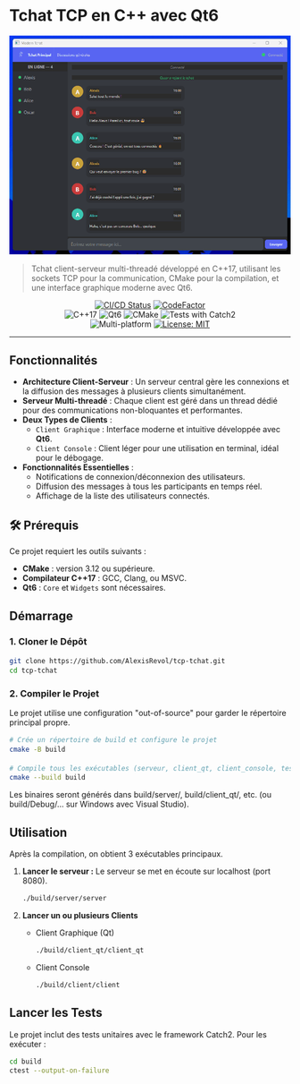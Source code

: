 # Tchat TCP en C++ avec Qt6

<!-- CORRECTION : J'ai mis à jour le texte alternatif de l'image pour qu'il corresponde au projet. -->
![Démonstration du Tchat TCP](https://raw.githubusercontent.com/AlexisRevol/tcp-tchat/main/.github/assets/demo_tchat.gif)

> Tchat client-serveur multi-threadé développé en C++17, utilisant les sockets TCP pour la communication, CMake pour la compilation, et une interface graphique moderne avec Qt6.

<p align="center">
  <!-- SUGGESTION : Les badges sont plus percutants quand ils sont groupés et centrés. -->
  <!-- Qualité & CI/CD -->
  <a href="https://github.com/AlexisRevol/tcp-tchat/actions/workflows/cpp-ci.yml"><img src="https://github.com/AlexisRevol/tcp-tchat/actions/workflows/cpp-ci.yml/badge.svg" alt="CI/CD Status"></a>
  <a href="https://www.codefactor.io/repository/github/alexisrevol/tcp-tchat"><img src="https://www.codefactor.io/repository/github/alexisrevol/tcp-tchat/badge" alt="CodeFactor"></a>
  <!-- Technologies -->
  <br />
  <img src="https://img.shields.io/badge/C%2B%2B-17-00599C.svg?logo=cplusplus" alt="C++17">
  <img src="https://img.shields.io/badge/Qt-6-41CD52.svg?logo=qt" alt="Qt6">
  <img src="https://img.shields.io/badge/CMake-3.12+-064F8C.svg?logo=cmake" alt="CMake">
  <img src="https://img.shields.io/badge/Tests-Catch2-9B499E.svg" alt="Tests with Catch2">
  <!-- Plateformes & Licence -->
  <br />
  <img src="https://img.shields.io/badge/Platform-Windows%20%7C%20Linux%20%7C%20macOS-lightgrey.svg" alt="Multi-platform">
  <a href="https://opensource.org/licenses/MIT"><img src="https://img.shields.io/badge/License-MIT-yellow.svg" alt="License: MIT"></a>
</p>

---

## Fonctionnalités

-   **Architecture Client-Serveur** : Un serveur central gère les connexions et la diffusion des messages à plusieurs clients simultanément.
-   **Serveur Multi-threadé** : Chaque client est géré dans un thread dédié pour des communications non-bloquantes et performantes.
-   **Deux Types de Clients** :
    -   `Client Graphique` : Interface moderne et intuitive développée avec **Qt6**.
    -   `Client Console` : Client léger pour une utilisation en terminal, idéal pour le débogage.
-   **Fonctionnalités Essentielles** :
    -   Notifications de connexion/déconnexion des utilisateurs.
    -   Diffusion des messages à tous les participants en temps réel.
    -   Affichage de la liste des utilisateurs connectés.

## 🛠️ Prérequis

Ce projet requiert les outils suivants :

-   **CMake** : version 3.12 ou supérieure.
-   **Compilateur C++17** : GCC, Clang, ou MSVC.
-   **Qt6** : `Core` et `Widgets` sont nécessaires.

## Démarrage

### 1. Cloner le Dépôt
```bash
git clone https://github.com/AlexisRevol/tcp-tchat.git
cd tcp-tchat
```

### 2. Compiler le Projet
Le projet utilise une configuration "out-of-source" pour garder le répertoire principal propre.
```bash
# Crée un répertoire de build et configure le projet
cmake -B build

# Compile tous les exécutables (serveur, client_qt, client_console, tests)
cmake --build build
```

Les binaires seront générés dans build/server/, build/client_qt/, etc. (ou build/Debug/... sur Windows avec Visual Studio).

## Utilisation

Après la compilation, on obtient 3 exécutables principaux.

1.  **Lancer le serveur :**
    Le serveur se met en écoute sur localhost (port 8080).
    ```bash
    ./build/server/server
    ```

2.  **Lancer un ou plusieurs Clients**
       - Client Graphique (Qt)
            ```bash
            ./build/client_qt/client_qt
            ```
       - Client Console
          ```bash
          ./build/client/client
          ```

## Lancer les Tests

Le projet inclut des tests unitaires avec le framework Catch2. Pour les exécuter :
```bash
cd build
ctest --output-on-failure
```
